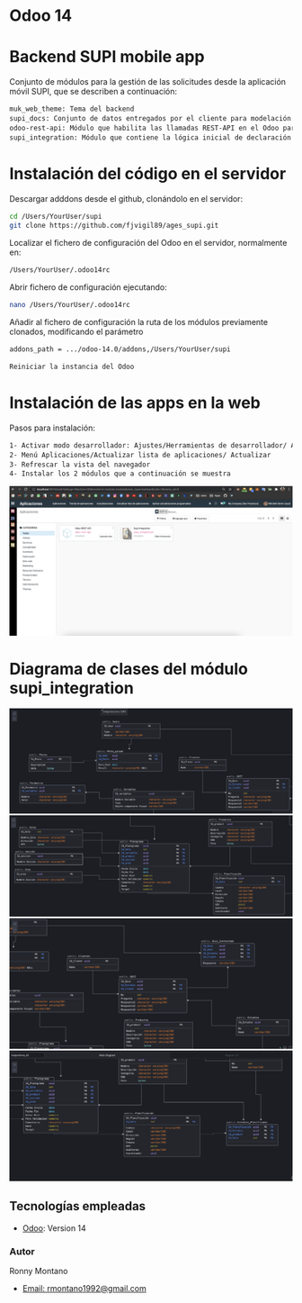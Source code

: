 # Odoo 14
# Backend SUPI mobile app

Conjunto de módulos para la gestión de las solicitudes desde la aplicación móvil SUPI, que se describen a continuación:

```bash
muk_web_theme: Tema del backend
supi_docs: Conjunto de datos entregados por el cliente para modelación de la arquitectura del sistema
odoo-rest-api: Módulo que habilita las llamadas REST-API en el Odoo para el manejo de funcionalidades en la app móvil
supi_integration: Módulo que contiene la lógica inicial de declaración de modelos en la base de datos.
```



# Instalación del código en el servidor

Descargar adddons desde el github, clonándolo en el servidor:


```bash
cd /Users/YourUser/supi
git clone https://github.com/fjvigil89/ages_supi.git
```

Localizar el fichero de configuración del Odoo en el servidor, normalmente en:

```bash
/Users/YourUser/.odoo14rc
```

Abrir fichero de configuración ejecutando:

```bash
nano /Users/YourUser/.odoo14rc
```

Añadir al fichero de configuración la ruta de los módulos previamente clonados, modificando el parámetro 

```bash
addons_path = .../odoo-14.0/addons,/Users/YourUser/supi
```

```bash
Reiniciar la instancia del Odoo
```

# Instalación de las apps en la web

Pasos para instalación:

```bash
1- Activar modo desarrollador: Ajustes/Herramientas de desarrollador/ Activar modo desarrollador
2- Menú Aplicaciones/Actualizar lista de aplicaciones/ Actualizar
3- Refrescar la vista del navegador
4- Instalar los 2 módulos que a continuación se muestra
```
![Image text](https://github.com/fjvigil89/ages_supi/blob/master/supi_docs/install_apps.png)



# Diagrama de clases del módulo supi_integration


![Relacion de los modelos Users,Photos,PhotoUpload,Clientes,Quiz, Variables y parametros](https://github.com/fjvigil89/ages_supi/blob/master/supi_docs/DER/diagrama1.png)
![Image text](https://github.com/fjvigil89/ages_supi/blob/master/supi_docs/DER/diagrama2.png)
![Image text](https://github.com/fjvigil89/ages_supi/blob/master/supi_docs/DER/diagrama3.png)
![Image text](https://github.com/fjvigil89/ages_supi/blob/master/supi_docs/DER/diagrama4.png)

## Tecnologías empleadas

* [Odoo](https://www.odoo.com): Version 14


### Autor
Ronny Montano
- [Email: rmontano1992@gmail.com](mailto:rmontano1992@gmail.com?subject=Hi% "Hi!")